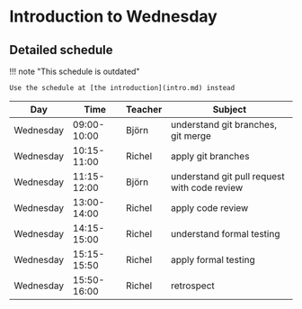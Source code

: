 # Introduction to Wednesday

## Detailed schedule

!!! note "This schedule is outdated"

    Use the schedule at [the introduction](intro.md) instead

Day      |Time       |Teacher|Subject
---------|-----------|-------|-----------------------------------------------------------
Wednesday|09:00-10:00|Björn  |understand git branches, git merge
Wednesday|10:15-11:00|Richel |apply git branches
Wednesday|11:15-12:00|Björn  |understand git pull request with code review
Wednesday|13:00-14:00|Richel |apply code review 
Wednesday|14:15-15:00|Richel |understand formal testing
Wednesday|15:15-15:50|Richel |apply formal testing
Wednesday|15:50-16:00|Richel |retrospect
